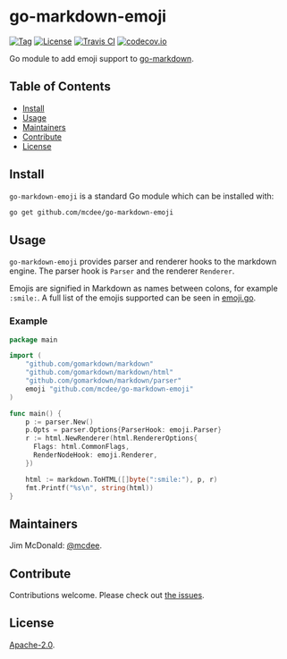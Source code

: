 # go-markdown-emoji

[![Tag](https://img.shields.io/github/tag/mcdee/go-markdown-emoji.svg)](https://github.com/mcdee/go-markdown-emoji/releases/)
[![License](https://img.shields.io/github/license/mcdee/go-markdown-emoji.svg)](LICENSE)
[![Travis CI](https://img.shields.io/travis/mcdee/go-markdown-emoji.svg)](https://travis-ci.org/mcdee/go-markdown-emoji)
[![codecov.io](https://img.shields.io/codecov/c/github/mcdee/go-markdown-emoji.svg)](https://codecov.io/github/mcdee/go-markdown-emoji)

Go module to add emoji support to [go-markdown](https://github.com/gomarkdown/markdown).


## Table of Contents

- [Install](#install)
- [Usage](#usage)
- [Maintainers](#maintainers)
- [Contribute](#contribute)
- [License](#license)

## Install

`go-markdown-emoji` is a standard Go module which can be installed with:

```sh
go get github.com/mcdee/go-markdown-emoji
```

## Usage

`go-markdown-emoji` provides parser and renderer hooks to the markdown engine.  The parser hook is `Parser` and the renderer `Renderer`.

Emojis are signified in Markdown as names between colons, for example `:smile:`.  A full list of the emojis supported can be seen in [emoji.go](https://github.com/mcdee/go-markdown-emoji/blob/master/emoji.go).

### Example

```go
package main

import (
    "github.com/gomarkdown/markdown"
    "github.com/gomarkdown/markdown/html"
    "github.com/gomarkdown/markdown/parser"
    emoji "github.com/mcdee/go-markdown-emoji"
)

func main() {
    p := parser.New()
    p.Opts = parser.Options{ParserHook: emoji.Parser}
    r := html.NewRenderer(html.RendererOptions{
      Flags: html.CommonFlags,
      RenderNodeHook: emoji.Renderer,
    })

    html := markdown.ToHTML([]byte(":smile:"), p, r)
    fmt.Printf("%s\n", string(html))
}
```

## Maintainers

Jim McDonald: [@mcdee](https://github.com/mcdee).

## Contribute

Contributions welcome. Please check out [the issues](https://github.com/mcdee/go-markdown-emoji/issues).

## License

[Apache-2.0](LICENSE).
